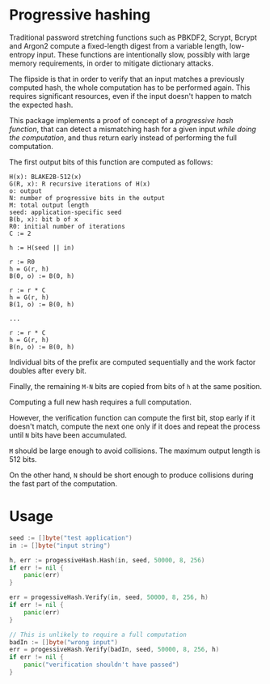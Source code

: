 # Progressive hashing

Traditional password stretching functions such as PBKDF2, Scrypt, Bcrypt and Argon2 compute a fixed-length digest from a variable length, low-entropy input. These functions are intentionally slow, possibly with large memory requirements, in order to mitigate dictionary attacks.

The flipside is that in order to verify that an input matches a previously computed hash, the whole computation has to be performed again. This requires significant resources, even if the input doesn't happen to match the expected hash.

This package implements a proof of concept of a _progressive hash function_, that can detect a mismatching hash for a given input _while doing the computation_, and thus return early instead of performing the full computation.

The first output bits of this function are computed as follows:

```text
H(x): BLAKE2B-512(x)
G(R, x): R recursive iterations of H(x)
o: output
N: number of progressive bits in the output
M: total output length
seed: application-specific seed
B(b, x): bit b of x
R0: initial number of iterations
C := 2

h := H(seed || in)

r := R0
h = G(r, h)
B(0, o) := B(0, h)

r := r * C
h = G(r, h)
B(1, o) := B(0, h)

...

r := r * C
h = G(r, h)
B(n, o) := B(0, h)
```

Individual bits of the prefix are computed sequentially and the work factor doubles after every bit.

Finally, the remaining `M-N` bits are copied from bits of `h` at the same position.

Computing a full new hash requires a full computation.

However, the verification function can compute the first bit, stop early if it doesn't match, compute the next one only if it does and repeat the process until `N` bits have been accumulated.

`M` should be large enough to avoid collisions. The maximum output length is 512 bits.

On the other hand, `N` should be short enough to produce collisions during the fast part of the computation.

# Usage

```go
seed := []byte("test application")
in := []byte("input string")

h, err := progessiveHash.Hash(in, seed, 50000, 8, 256)
if err != nil {
	panic(err)
}

err = progessiveHash.Verify(in, seed, 50000, 8, 256, h)
if err != nil {
	panic(err)
}

// This is unlikely to require a full computation
badIn := []byte("wrong input")
err = progessiveHash.Verify(badIn, seed, 50000, 8, 256, h)
if err != nil {
	panic("verification shouldn't have passed")
}
```
